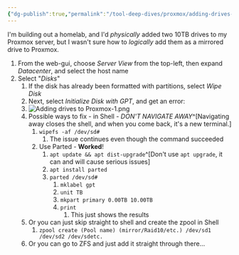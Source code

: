 ```yaml
---
{"dg-publish":true,"permalink":"/tool-deep-dives/proxmox/adding-drives-to-proxmox/"}
---
```



I'm building out a homelab, and I'd *physically* added two 10TB drives to my Proxmox server, but I wasn't sure how to *logically* add them as a mirrored drive to Proxmox.

1. From the web-gui, choose *Server View* from the top-left, then expand *Datacenter*, and select the host name
2. Select "*Disks*"
	1. If the disk has already been formatted with partitions, select *Wipe Disk*
	2. Next, select *Initialize Disk with GPT*, and get an error:
	3. ![Adding drives to Proxmox-1.png](/img/user/Attachments/Adding%20drives%20to%20Proxmox-1.png)
	4. Possible ways to fix - in Shell - *DON'T NAVIGATE AWAY*^[Navigating away closes the shell, and when you come back, it's a new terminal.]
		1. `wipefs -af /dev/sd#`
			1. The issue continues even though the command succeeded
		2. Use Parted - **Worked**!
			1. `apt update && apt dist-upgrade`^[Don't use `apt upgrade`, it can and will cause serious issues]
			2. `apt install parted`
			3. `parted /dev/sd#`
				1. `mklabel gpt`
				2. `unit TB`
				3. `mkpart primary 0.00TB 10.00TB`
				4. `print`
					1. This just shows the results
	5. Or you can just skip straight to shell and create the zpool in Shell
		1. `zpool create (Pool name) (mirror/Raid10/etc.) /dev/sd1 /dev/sd2 /dev/sdetc.`
	6. Or you can go to ZFS and just add it straight through there...